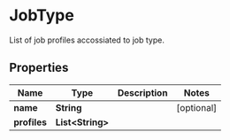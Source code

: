 

# JobType

List of job profiles accossiated to job type.
## Properties

Name | Type | Description | Notes
------------ | ------------- | ------------- | -------------
**name** | **String** |  |  [optional]
**profiles** | **List&lt;String&gt;** |  | 



